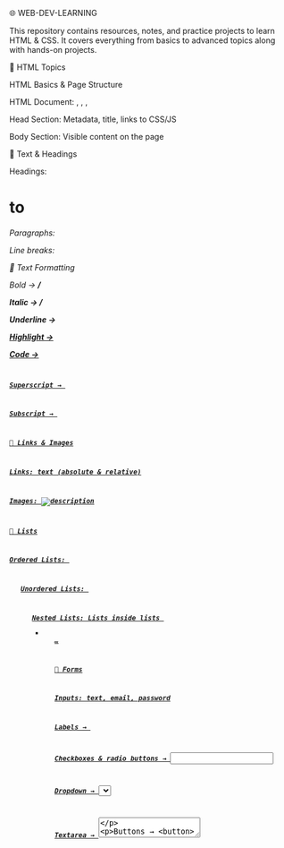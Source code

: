 🌐 WEB-DEV-LEARNING

This repository contains resources, notes, and practice projects to learn HTML & CSS.
It covers everything from basics to advanced topics along with hands-on projects.

📘 HTML Topics

HTML Basics & Page Structure

HTML Document: <!DOCTYPE html>, <html>, <head>, <body>

Head Section: Metadata, title, links to CSS/JS

Body Section: Visible content on the page

📌 Text & Headings

Headings: <h1> to <h6>

Paragraphs: <p>

Line breaks: <br>

📌 Text Formatting

Bold → <b> / <strong>

Italic → <i> / <em>

Underline → <u>

Highlight → <mark>

Code → <code>

Superscript → <sup>

Subscript → <sub>

📌 Links & Images

Links: <a href="url">text</a> (absolute & relative)

Images: <img src="path" alt="description">

📌 Lists

Ordered Lists: <ol>

Unordered Lists: <ul>

Nested Lists: Lists inside lists <ul><li><ol>…


📌 Forms

Inputs: text, email, password

Labels → <label>

Checkboxes & radio buttons → <input type="checkbox/radio">

Dropdown → <select> & <option>

Textarea → <textarea>

Buttons → <button>

📌 Semantic HTML

<header>, <footer>, <section>, <article>, <nav>

Improves readability and SEO

📌 Multimedia

Audio → <audio>

Video → <video>

Embedded content → <iframe>

🎨 CSS Topics

CSS Basics

Inline CSS: Added directly to an element via style attribute.

Internal CSS: Placed inside <style> tag within HTML <head>.

External CSS: Linked via an external .css file.

📌 Colors & Backgrounds

Colors: Named colors, HEX, RGB, HSL.

Backgrounds:

Color

Images

Gradients (linear & radial)

📌 Text Styling

Fonts, size, weight, alignment, spacing.

Integration of Google Fonts.

📌 Box Model

Components: margin, border, padding, content.

box-sizing property for layout control.

📌 Selectors

Basic: element, class, id, grouping.

Advanced: pseudo-classes (:hover, :first-child), pseudo-elements (::before, ::after).

Advanced Selectors: child, sibling, attribute selectors.

📌 Display & Positioning

block, inline, inline-block

flex, grid

Positioning: static, relative, absolute, sticky, fixed.

📌 Flexbox

Layout, alignment, wrapping of items in a container.

📌 Grid

Rows, columns, gap, templates, and named areas for layout.

📌 Units

px, %, em, rem, vh, vw

📌 CSS Variables

Custom properties using --variable-name.

Reusable values throughout stylesheets.

📌 Transitions & Animations

Smooth property changes: transition

Keyframe animations: @keyframes

Hover effects and interactive animations.

📌 Shadows & Gradients

Shadows: box-shadow, text-shadow

Gradients: linear-gradient, radial-gradient

📌 Responsive Design

Media Queries to adapt layout and styles on different devices.

📌 Forms & Buttons

Styling inputs, selects, checkboxes, radios, and buttons for modern UI.

# Javascript 

📌 Variables & Data Types

var → Function-scoped, can be redeclared, hoisted (value undefined until initialized).

let → Block-scoped, cannot be redeclared, better for debugging.

Dynamic typing → Variables can hold numbers, strings, etc.

Naming → Prefer camelCase (sumOfArray).

📌 Operators

Arithmetic: +, -, *, /, %

Unary: ++, --

Logical: &&, ||, !

Comparison: ==, ===, !=, !==, <, >, <=, >=

Ternary: (condition) ? valueIfTrue : valueIfFalse

📌 Conditional Statements

if–else, if–else ladder, nested if–else, switch

Used for decision-making based on conditions (e.g., voting eligibility, grading, age categories).

📌 Strings

Created using ' ', " ", or backticks ` `.

Concatenation using + or template literals ${var}.

Useful methods: .length, .toUpperCase(), .toLowerCase(), .substring(), .split().

📌 Functions

Plain functions: Defined with function keyword; can return values.

Arrow functions: ES6 shorthand syntax (=>); often used for small calculations or callbacks.

Improves code reusability and modularity.

📌 Objects & Arrays

Objects store key-value pairs; support public/private properties in classes.

Arrays can store multiple values; common methods: push, pop, shift, slice, splice, map, filter, reduce.

📌 Hoisting

Functions: Declarations are fully hoisted, expressions are not.

Variables: var hoisted (value undefined), let/const in TDZ (cannot access before declaration).

Objects: Declared with let/const are not hoisted.

📌 Classes

Blueprints for objects.

Support constructor, public/private properties, getters/setters, and methods.

📌 Built-in Objects

Math: PI, max, min, round, floor, ceil, abs, random, pow.

Date: Retrieve current date and time.




